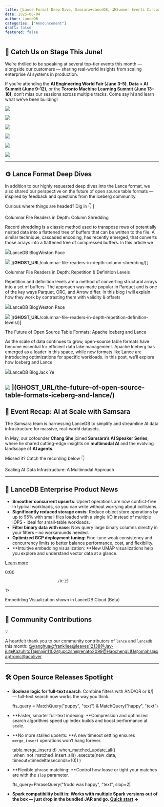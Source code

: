 ```yaml
---
title: 🧠Lance Format Deep Dive, Samsara❤️LanceDB, 🏖️Summer Events Circuit
date: 2025-06-04
author: LanceDB
categories: ["Announcement"]
draft: false
featured: false
---
```


## 🎤 Catch Us on Stage This June!

We’re thrilled to be speaking at several top-tier events this month — alongside our customers — sharing real-world insights from scaling enterprise AI systems in production.

If you’re attending the **AI Engineering World Fair (June 3–5)**, **Data + AI Summit (June 9–12)**, or the **Toronto Machine Learning Summit (June 13–18)**, don’t miss our sessions across multiple tracks. Come say hi and learn what we’ve been building!

![](https://lh7-rt.googleusercontent.com/docsz/AD_4nXcxObVKgXQS62CFGnypyVF4gJoWzEQ1UjAiZWLgfF-0Sf2tNhz25Ysa0dJLApewTGZZDUM7S4Yrm5vdbcgqmLpm5t3LZSXlFDDLzEASyfN7QyiPjWV8D9MMd2OhmoWn-8BRPufw?key=KvdVauO0TI5I2R9O9akh7g)

![](__GHOST_URL__/content/images/2025/06/Screenshot-2025-06-02-at-7.54.23---PM-1.png)

![](https://lh7-rt.googleusercontent.com/docsz/AD_4nXctNzvrMU8wJ6C2H2FXMaAsLlkHcnLoMWJGbRId3sBQ1Qy3AiIpTTa5NTW2A2zdrb2HDrf-DUPutWZJQLEVRfTXWPZywlqD1_rQ8ComtQjr5Tyd5IeQI-gHfaVoyOAZREZ7Tkst?key=KvdVauO0TI5I2R9O9akh7g)

![](__GHOST_URL__/content/images/2025/06/Screenshot-2025-06-03-at-2.50.16---PM.png)

![](https://lh7-rt.googleusercontent.com/docsz/AD_4nXebzbjdu_XnnjhckwnaO6aQ2z2_80bd_4BD_ebf3SAt_tbxWgfy1NkaiJx_PaHOCu6iNKh0MgyLUGbQkj9tiRjiuVDX1KlEOePvK9h7QKCgENlvNwpmqNopgyIbYWzG714CPmMokA?key=KvdVauO0TI5I2R9O9akh7g)

![](https://lh7-rt.googleusercontent.com/docsz/AD_4nXfpVfvgHjUDujRoscVYegeO6tMCKCQCKPUQgJwtHqmu-5DUKntcPuw1_t7YYZdfrqKdf7-7qkyIGtveQpXvCTRyHhVT7UMBDxcJhwFFy0RucwMUkzLol7Pqi5eVJjKDem1lEl_e?key=KvdVauO0TI5I2R9O9akh7g)

---

## ⚙️ Lance Format Deep Dives

In addition to our highly requested deep dives into the Lance format, we also shared our perspective on the future of open source table formats — inspired by feedback and questions from the Iceberg community.

Curious where things are headed? Dig in 👇
[

Columnar File Readers in Depth: Column Shredding

Record shredding is a classic method used to transpose rows of potentially nested data into a flattened tree of buffers that can be written to the file. A similar technique, cascaded encoding, has recently emerged, that converts those arrays into a flattened tree of compressed buffers. In this article we

![](__GHOST_URL__/content/images/icon/lancedb-symbol--1--9.png)LanceDB BlogWeston Pace

![](__GHOST_URL__/content/images/thumbnail/0_0.jpeg)
](__GHOST_URL__/columnar-file-readers-in-depth-column-shredding/)[

Columnar File Readers in Depth: Repetition & Definition Levels

Repetition and definition levels are a method of converting structural arrays into a set of buffers. The approach was made popular in Parquet and is one of the key ways Parquet, ORC, and Arrow differ. In this blog I will explain how they work by contrasting them with validity & offsets

![](__GHOST_URL__/content/images/icon/lancedb-symbol--1--10.png)LanceDB BlogWeston Pace

![](__GHOST_URL__/content/images/thumbnail/A-knights-helmet-but-the-knight-s-face-is-a-black-void-with-the-word-NULL--cute-style.jpeg)
](__GHOST_URL__/columnar-file-readers-in-depth-repetition-definition-levels/)[

The Future of Open Source Table Formats: Apache Iceberg and Lance

As the scale of data continues to grow, open-source table formats have become essential for efficient data lake management. Apache Iceberg has emerged as a leader in this space, while new formats like Lance are introducing optimizations for specific workloads. In this post, we’ll explore how Iceberg and Lance

![](__GHOST_URL__/content/images/icon/lancedb-symbol--1--11.png)LanceDB BlogJack Ye

![](__GHOST_URL__/content/images/thumbnail/u2181395255_httpss.mj.runEZdJGapTysE_The_background_is_iceber_4f277ec6-a0ee-407d-8b54-69911e69694e_0--1--1-1-1.png)
](__GHOST_URL__/the-future-of-open-source-table-formats-iceberg-and-lance/)
---

## 🎥 Event Recap: AI at Scale with Samsara

The Samsara team is harnessing LanceDB to simplify and streamline AI data infrastructure for massive, real-world datasets.

In May, our cofounder **Chang She** joined **Samsara’s AI Speaker Series**, where he shared cutting-edge insights on **multimodal AI** and the evolving landscape of **AI agents**.

Missed it? Catch the recording below 👇

Scaling AI Data Infrastructure: A Multimodal Approach

---

## 🔐 LanceDB Enterprise Product News

- **Smoother concurrent upserts**: Upsert operations are now conflict-free in typical workloads, so you can write without worrying about collisions.
- **Significantly reduced storage costs**: Reduce object store operations by up to 95% with small files loaded with a single I/O instead of multiple IOPS - ideal for small-table workloads.
- **Filter binary data with ease**: Now query large binary columns directly in your filters – no workarounds needed.
- **Optimized GCP deployment tuning:** Fine-tune weak consistency and concurrency limits to better balance performance, cost, and flexibility.
- **Intuitive embedding visualization: **New UMAP visualizations help you explore and understand vector data at a glance.

[
                            Learn more
                        ](https://docs.lancedb.com/changelog/changelog)

0:00

                            /0:15
1×

Embedding Visualization shown in LanceDB Cloud (Beta)

---

## 👥 Community Contributions

💡

A heartfelt thank you to our community contributors of `lance` and `lancedb` this month: [@yanghua](https://github.com/yanghua)[@frankliee](https://github.com/frankliee)[@leaves12138](https://github.com/leaves12138)[@Jay-ju](https://github.com/Jay-ju)[@KazuhitoT](https://github.com/KazuhitoT)[@majin1102](https://github.com/majin1102)[@upczsh](https://github.com/upczsh)[@renato2099](https://github.com/renato2099)[@HaochengLIU](https://github.com/HaochengLIU)[@omahs](https://github.com/omahs)[@xaptronic](https://github.com/xaptronic)[@acoliver](https://github.com/acoliver)

---

## 🛠️ Open Source Releases Spotlight 

- **Boolean logic for full-text search**: Combine filters with AND/OR or &/| — full-text search now works the way you think.

    fts_query = MatchQuery("puppy", "text") & MatchQuery("happy", "text")

- **Faster, smarter full-text indexing: **Compression and optimized search algorithms speed up index builds and boost performance at scale.
- **No more stalled upserts: **A new timeout setting ensures `merge_insert` operations won’t hang forever.

    table.merge_insert(id)
            .when_matched_update_all()
            .when_not_matched_insert_all()
            .execute(new_data, timeout=timedelta(seconds=10))
        )

- **Flexible phrase matching: **Control how loose or tight your matches are with the `slop` parameter.

     fts_query=PhraseQuery("frodo was happy", "text", slop=2)

- **Spark compatibility built in: **Works with multiple Spark versions out of the box — just drop in the bundled JAR and go**. **[**Quick start**](https://github.com/lancedb/lance-spark/blob/main/README.md#quick-start)** →**
